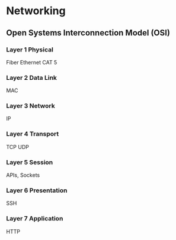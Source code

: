 # Networking
## Open Systems Interconnection Model (OSI)
### Layer 1 Physical
Fiber
Ethernet CAT 5
### Layer 2 Data Link
MAC
### Layer 3 Network
IP
### Layer 4 Transport
TCP UDP
### Layer 5 Session
APIs, Sockets
### Layer 6 Presentation
SSH
### Layer 7 Application
HTTP